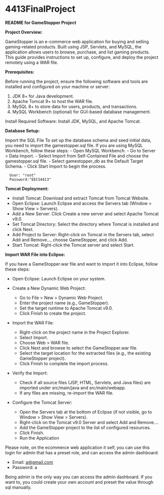 # 4413FinalProject
**README for GameStopper Project**



**Project Overview:**

GameStopper is an e-commerce web application for buying and selling gaming-related products. Built using JSP, Servlets, and MySQL, the application allows users to browse, purchase, and list gaming products. This guide provides instructions to set up, configure, and deploy the project remotely using a WAR file.

**Prerequisites:**

Before running the project, ensure the following software and tools are installed and configured on your machine or server:

1. JDK 8+ for Java development.
2. Apache Tomcat 9+ to host the WAR file.
3. MySQL 8+ to store data for users, products, and transactions.
4. MySQL Workbench (optional) for GUI-based database management.

Install Required Software: Install JDK, MySQL, and Apache Tomcat.

**Database Setup:** 

Import the SQL File
To set up the database schema and seed initial data, you need to import the gamestopper.sql file. If you are using MySQL Workbench, follow these steps:
    - Open MySQL Workbench.
    - Go to Server > Data Import.
    - Select Import from Self-Contained File and choose the gamestopper.sql file.
    - Select gamestopper_db as the Default Target Schema.
    - Click Start Import to begin the process.

      User: "root"
      Password:"EECS4413" 

**Tomcat Deployment:**

- Install Tomcat: Download and extract Tomcat from Tomcat Website.
- Open Eclipse: Launch Eclipse and access the Servers tab (Window > Show View > Servers).
- Add a New Server: Click Create a new server and select Apache Tomcat v9.0.
- Set Tomcat Directory: Select the directory where Tomcat is installed and click Next.
- Add Project to Server: Right-click on Tomcat in the Servers tab, select Add and Remove..., choose GameStopper, and click Add.
- Start Tomcat: Right-click the Tomcat server and select Start.


**Import WAR File into Eclipse:**

If you have a GameStopper.war file and want to import it into Eclipse, follow these steps:

- Open Eclipse: Launch Eclipse on your system.
- Create a New Dynamic Web Project:
   - Go to File > New > Dynamic Web Project.
   - Enter the project name (e.g., GameStopper).
   - Set the target runtime to Apache Tomcat v9.0.
   - Click Finish to create the project.

- Import the WAR File:
   - Right-click on the project name in the Project Explorer.
   - Select Import.
   - Choose Web > WAR file.
   - Click Next and browse to select the GameStopper.war file.
   - Select the target location for the extracted files (e.g., the existing GameStopper project).
   - Click Finish to complete the import process.

- Verify the Import:
   - Check if all source files (JSP, HTML, Servlets, and Java files) are imported under src/main/java and src/main/webapp.
   - If any files are missing, re-import the WAR file.

- Configure the Tomcat Server:
   - Open the Servers tab at the bottom of Eclipse (if not visible, go to Window > Show View > Servers).
   - Right-click on the Tomcat v9.0 Server and select Add and Remove....
   - Add the GameStopper project to the list of configured resources.
   - Click Finish.
   - Run the Application
 
Please note, on the ecommerce web application it self, you can use this login for admin that has a preset role, and can access the admin dashboard:
 - Email: a@gmail.com
 - Password: a

Being admin is the only way you can access the admin dashboard. If you want to, you could create your own account and preset the value through sql manually. 


